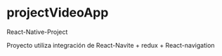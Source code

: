 # projectVideoApp
React-Native-Project

Proyecto utiliza integración de React-Navite + redux + React-navigation
